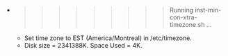 * >>>>>>>>> Running inst-min-con-xtra-timezone.sh ...
  * Set time zone to EST (America/Montreal) in /etc/timezone.
  * Disk size = 2341388K. Space Used = 4K.
